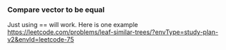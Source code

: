
### Compare vector to be equal

Just using == will work.
Here is one example https://leetcode.com/problems/leaf-similar-trees/?envType=study-plan-v2&envId=leetcode-75

